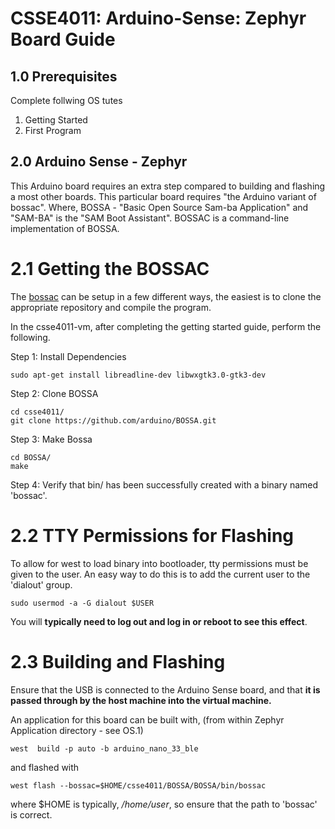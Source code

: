 # CSSE4011: Arduino-Sense: Zephyr Board Guide 

## 1.0 Prerequisites

Complete follwing OS tutes

  1. Getting Started
  2. First Program

## 2.0 Arduino Sense - Zephyr 

This Arduino board requires an extra step compared to building and flashing a most other boards. This particular board requires "the Arduino variant of bossac". Where, BOSSA - "Basic Open Source Sam-ba Application" and "SAM-BA" is the "SAM Boot Assistant". BOSSAC is a command-line implementation of BOSSA.


# 2.1 Getting the BOSSAC

The [bossac](https://docs.zephyrproject.org/latest/boards/arm/arduino_nano_33_ble/doc/index.html) can be setup in a few different ways, the easiest is to clone the appropriate repository and compile the program. 


In the csse4011-vm, after completing the getting started guide, perform the following.

Step 1: Install Dependencies
```shell
sudo apt-get install libreadline-dev libwxgtk3.0-gtk3-dev
```
Step 2: Clone BOSSA
```shell
cd csse4011/
git clone https://github.com/arduino/BOSSA.git
```
Step 3: Make Bossa
```shell
cd BOSSA/
make
```
Step 4: Verify that bin/ has been successfully created with a binary named 'bossac'. 


# 2.2 TTY Permissions for Flashing

To allow for west to load binary into bootloader, tty permissions must be given to the user. An easy way to do this is to add the current user to the 'dialout' group.

```shell
sudo usermod -a -G dialout $USER
```

You will **typically need to log out and log in or reboot to see this effect**. 

# 2.3 Building and Flashing

Ensure that the USB is connected to the Arduino Sense board, and that **it is passed through by the host machine into the virtual machine.**

An application for this board can be built with, (from within Zephyr Application directory - see OS.1)

```shell
west  build -p auto -b arduino_nano_33_ble
```
and flashed with

```shell
west flash --bossac=$HOME/csse4011/BOSSA/BOSSA/bin/bossac
```

where $HOME is typically, */home/user*, so ensure that the path to 'bossac' is correct.
